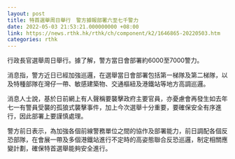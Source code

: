 ```yaml
---
layout: post
title: 特首選舉周日舉行　警方據報部署六至七千警力
date: 2022-05-03 21:53:21.000000000 +08:00
link: https://news.rthk.hk/rthk/ch/component/k2/1646865-20220503.htm
categories: rthk
---
```


行政長官選舉周日舉行。據了解，警方當日會部署約6000至7000警力。

消息指，警方近日已經加強巡邏，在選舉當日會部署包括第一梯隊及第二梯隊，以及特種部隊在灣仔一帶、敏感建築物、交通樞紐及港鐵站等地方高調巡邏。

消息人士說，基於日前網上有人聲稱要襲擊政府主要官員，亦憂慮會再發生如去年七一有警員受襲的孤狼式襲擊事件，加上今次選舉十分重要，要確保安全有序進行，因此部署上要謹慎處理。

警方前日表示，為加強各個前線警務單位之間的協作及部署能力，前日調配各個反恐部隊，在會展一帶及多個港鐵站進行不定時的高姿態聯合反恐巡邏，制定相關應變計劃，確保特首選舉能夠安全進行。

